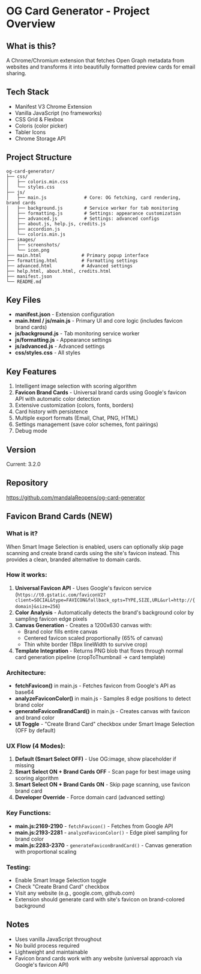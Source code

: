 # OG Card Generator - Project Overview

## What is this?
A Chrome/Chromium extension that fetches Open Graph metadata from websites and transforms it into beautifully formatted preview cards for email sharing.

## Tech Stack
- Manifest V3 Chrome Extension
- Vanilla JavaScript (no frameworks)
- CSS Grid & Flexbox
- Coloris (color picker)
- Tabler Icons
- Chrome Storage API

## Project Structure

```
og-card-generator/
├── css/
│   ├── coloris.min.css
│   └── styles.css
├── js/
│   ├── main.js              # Core: OG fetching, card rendering, brand cards
│   ├── background.js        # Service worker for tab monitoring
│   ├── formatting.js        # Settings: appearance customization
│   ├── advanced.js          # Settings: advanced configs
│   ├── about.js, help.js, credits.js
│   ├── accordion.js
│   └── coloris.min.js
├── images/
│   ├── screenshots/
│   └── icon.png
├── main.html               # Primary popup interface
├── formatting.html         # Formatting settings
├── advanced.html           # Advanced settings
├── help.html, about.html, credits.html
├── manifest.json
└── README.md
```

## Key Files
- **manifest.json** - Extension configuration
- **main.html / js/main.js** - Primary UI and core logic (includes favicon brand cards)
- **js/background.js** - Tab monitoring service worker
- **js/formatting.js** - Appearance settings
- **js/advanced.js** - Advanced settings
- **css/styles.css** - All styles

## Key Features
1. Intelligent image selection with scoring algorithm
2. **Favicon Brand Cards** - Universal brand cards using Google's favicon API with automatic color detection
3. Extensive customization (colors, fonts, borders)
4. Card history with persistence
5. Multiple export formats (Email, Chat, PNG, HTML)
6. Settings management (save color schemes, font pairings)
7. Debug mode

## Version
Current: 3.2.0

## Repository
https://github.com/mandalaReopens/og-card-generator

## Favicon Brand Cards (NEW)

### What is it?
When Smart Image Selection is enabled, users can optionally skip page scanning and create brand cards using the site's favicon instead. This provides a clean, branded alternative to domain cards.

### How it works:
1. **Universal Favicon API** - Uses Google's favicon service (`https://t0.gstatic.com/faviconV2?client=SOCIAL&type=FAVICON&fallback_opts=TYPE,SIZE,URL&url=http://{domain}&size=256`)
2. **Color Analysis** - Automatically detects the brand's background color by sampling favicon edge pixels
3. **Canvas Generation** - Creates a 1200x630 canvas with:
   - Brand color fills entire canvas
   - Centered favicon scaled proportionally (65% of canvas)
   - Thin white border (18px lineWidth to survive crop)
4. **Template Integration** - Returns PNG blob that flows through normal card generation pipeline (cropToThumbnail → card template)

### Architecture:
- **fetchFavicon()** in main.js - Fetches favicon from Google's API as base64
- **analyzeFaviconColor()** in main.js - Samples 8 edge positions to detect brand color
- **generateFaviconBrandCard()** in main.js - Creates canvas with favicon and brand color
- **UI Toggle** - "Create Brand Card" checkbox under Smart Image Selection (OFF by default)

### UX Flow (4 Modes):
1. **Default (Smart Select OFF)** - Use OG:image, show placeholder if missing
2. **Smart Select ON + Brand Cards OFF** - Scan page for best image using scoring algorithm
3. **Smart Select ON + Brand Cards ON** - Skip page scanning, use favicon brand card
4. **Developer Override** - Force domain card (advanced setting)

### Key Functions:
- **main.js:2169-2190** - `fetchFavicon()` - Fetches from Google API
- **main.js:2193-2281** - `analyzeFaviconColor()` - Edge pixel sampling for brand color
- **main.js:2283-2370** - `generateFaviconBrandCard()` - Canvas generation with proportional scaling

### Testing:
- Enable Smart Image Selection toggle
- Check "Create Brand Card" checkbox
- Visit any website (e.g., google.com, github.com)
- Extension should generate card with site's favicon on brand-colored background

## Notes
- Uses vanilla JavaScript throughout
- No build process required
- Lightweight and maintainable
- Favicon brand cards work with any website (universal approach via Google's favicon API)
